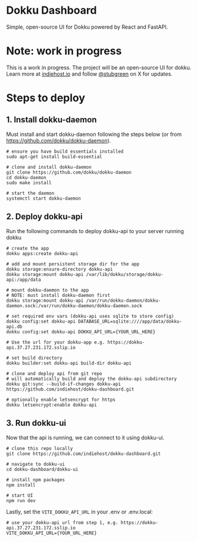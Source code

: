 # Dokku Dashboard
Simple, open-source UI for Dokku powered by React and FastAPI.

# Note: work in progress
This is a work in progress. The project will be an open-source UI for dokku. Learn more at [indiehost.io](https://indiehost.io) and follow [@stubgreen](https://twitter.com/stubgreen) on X for updates.

# Steps to deploy

## 1. Install dokku-daemon

Must install and start dokku-daemon following the steps below (or from https://github.com/dokku/dokku-daemon).

```
# ensure you have build essentials installed
sudo apt-get install build-essential

# clone and install dokku-daemon
git clone https://github.com/dokku/dokku-daemon
cd dokku-daemon
sudo make install

# start the daemon
systemctl start dokku-daemon
```

## 2. Deploy dokku-api

Run the following commands to deploy dokku-api to your server running dokku

```
# create the app
dokku apps:create dokku-api

# add and mount persistent storage dir for the app
dokku storage:ensure-directory dokku-api
dokku storage:mount dokku-api /var/lib/dokku/storage/dokku-api:/app/data

# mount dokku-daemon to the app
# NOTE: must install dokku-daemon first
dokku storage:mount dokku-api /var/run/dokku-daemon/dokku-daemon.sock:/var/run/dokku-daemon/dokku-daemon.sock

# set required env vars (dokku-api uses sqlite to store config)
dokku config:set dokku-api DATABASE_URL=sqlite:////app/data/dokku-api.db
dokku config:set dokku-api DOKKU_API_URL={YOUR_URL_HERE}

# Use the url for your dokku-app e.g. https://dokku-api.37.27.231.172.sslip.io

# set build directory
dokku builder:set dokku-api build-dir dokku-api

# clone and deploy api from git repo
# will automatically build and deploy the dokku-api subdirectory
dokku git:sync --build-if-changes dokku-api https://github.com/indiehost/dokku-dashboard.git

# optionally enable letsencrypt for https
dokku letsencrypt:enable dokku-api
```

## 3. Run dokku-ui
Now that the api is running, we can connect to it using dokku-ui.

```
# clone this repo locally
git clone https://github.com/indiehost/dokku-dashboard.git

# navigate to dokku-ui
cd dokku-dashboard/dokku-ui

# install npm packages
npm install

# start UI
npm run dev 
```

Lastly, set the `VITE_DOKKU_API_URL` in your .env or .env.local:

```
# use your dokku-api url from step 1, e.g. https://dokku-api.37.27.231.172.sslip.io
VITE_DOKKU_API_URL={YOUR_URL_HERE}
```
